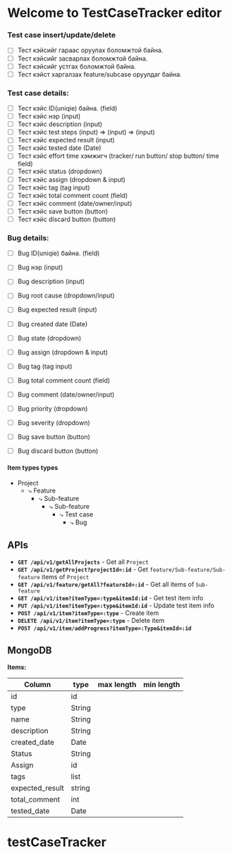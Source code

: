 # Welcome to TestCaseTracker editor

### Test case insert/update/delete
- [ ] Тест кэйсийг гараас оруулах боломжтой байна.  
- [ ] Тест кэйсийг засварлах боломжтой байна. 
- [ ] Тест кэйсийг устгах боломжтой байна.
- [ ] Тест кэйст харгалзах feature/subcase оруулдаг байна.

### Test case details:
- [ ] Тест кэйс ID(uniqie) байна. (field)
- [ ] Тест кэйс нэр (input)
- [ ] Тест кэйс description (input)
- [ ] Тест кэйс test steps (input) => (input) => (input)
- [ ] Тест кэйс expected result (input)
- [ ] Тест кэйс tested date (Date)
- [ ] Тест кэйс effort time хэмжигч (tracker/ run button/ stop button/ time field)
- [ ] Тест кэйс status (dropdown)
- [ ] Тест кэйс assign (dropdown & input)
- [ ] Тест кэйс tag (tag input)
- [ ] Тест кэйс total comment count (field)
- [ ] Тест кэйс comment (date/owner/input)
- [ ] Тест кэйс save button (button)
- [ ] Тест кэйс discard button (button)

### Bug details:
- [ ] Bug ID(uniqie) байна. (field)
- [ ] Bug нэр (input)
- [ ] Bug description (input)
- [ ] Bug root cause (dropdown/input)
- [ ] Bug expected result (input)
- [ ] Bug created date (Date)
- [ ] Bug state (dropdown)
- [ ] Bug assign (dropdown & input)
- [ ] Bug tag (tag input)
- [ ] Bug total comment count (field)
- [ ] Bug comment (date/owner/input)
- [ ] Bug priority (dropdown)
- [ ] Bug severity (dropdown)
- [ ] Bug save button (button)
- [ ] Bug discard button (button)


#### Item types types
- Project
  - ⤷ Feature
    - ⤷ Sub-feature
      - ⤷ Sub-feature
        - ⤷ Test case
          - ⤷ Bug
## APIs

- **`GET /api/v1/getAllProjects`** - Get all `Project`
- **`GET /api/v1/getProject?projectId=:id`** - Get `feature/Sub-feature/Sub-feature`  items of `Project`
- **`GET /api/v1/feature/getAll?featureId=:id`** - Get all items of `Sub-feature`
- **`GET /api/v1/item?itemType=:type&itemId:id`** - Get test item info
- **`PUT /api/v1/item?itemType=:type&itemId:id`** - Update test item info
- **`POST /api/v1/item?itemType=:type`** - Create item
- **`DELETE /api/v1/item?itemType=:type`** - Delete item
- **`POST /api/v1/item/addProgress?itemType=:Type&itemId=:id`**

## MongoDB

**Items:**

| Column          | type   |max length|min length| 
| -------------   |--------|----------|----------|
| id              | id     |          |          |
| type            | String |          |          |
| name            | String |          |          |
| description     | String |          |          |
| created_date    | Date   |          |          |
| Status          | String |          |          |
| Assign          | id     |          |          |
| tags            | list   |          |          |
| expected_result | string |          |          |
| total_comment   | int    |          |          |
| tested_date     | Date   |          |          |





# testCaseTracker
